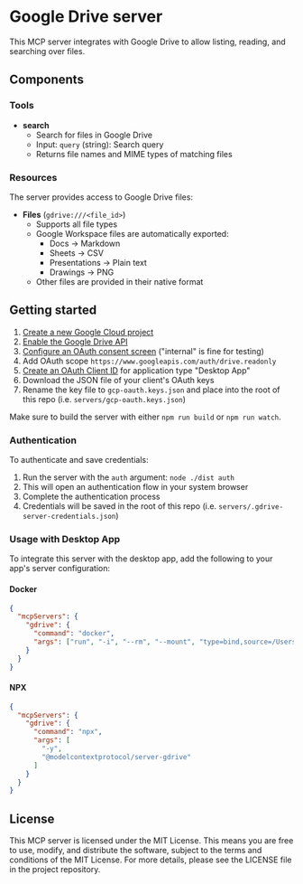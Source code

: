 # Google Drive server

This MCP server integrates with Google Drive to allow listing, reading, and searching over files.

## Components

### Tools

- **search**
  - Search for files in Google Drive
  - Input: `query` (string): Search query
  - Returns file names and MIME types of matching files

### Resources

The server provides access to Google Drive files:

- **Files** (`gdrive:///<file_id>`)
  - Supports all file types
  - Google Workspace files are automatically exported:
    - Docs → Markdown
    - Sheets → CSV
    - Presentations → Plain text
    - Drawings → PNG
  - Other files are provided in their native format

## Getting started

1. [Create a new Google Cloud project](https://console.cloud.google.com/projectcreate)
2. [Enable the Google Drive API](https://console.cloud.google.com/workspace-api/products)
3. [Configure an OAuth consent screen](https://console.cloud.google.com/apis/credentials/consent) ("internal" is fine for testing)
4. Add OAuth scope `https://www.googleapis.com/auth/drive.readonly`
5. [Create an OAuth Client ID](https://console.cloud.google.com/apis/credentials/oauthclient) for application type "Desktop App"
6. Download the JSON file of your client's OAuth keys
7. Rename the key file to `gcp-oauth.keys.json` and place into the root of this repo (i.e. `servers/gcp-oauth.keys.json`)

Make sure to build the server with either `npm run build` or `npm run watch`.

### Authentication

To authenticate and save credentials:

1. Run the server with the `auth` argument: `node ./dist auth`
2. This will open an authentication flow in your system browser
3. Complete the authentication process
4. Credentials will be saved in the root of this repo (i.e. `servers/.gdrive-server-credentials.json`)

### Usage with Desktop App

To integrate this server with the desktop app, add the following to your app's server configuration:

#### Docker

```json
{
  "mcpServers": {
    "gdrive": {
      "command": "docker",
      "args": ["run", "-i", "--rm", "--mount", "type=bind,source=/Users/colinmcneil/Desktop/gcp-oauth.keys.json,target=/gcp-oauth.keys.json", "-v", "mcp-gdrive:/gdrive-server", "-e", "GDRIVE_OAUTH_PATH=/gcp-oauth.keys.json", "-e", "GDRIVE_CREDENTIALS_PATH=/gdrive-server/credentials.json", "mcp/gdrive"]
    }
  }
}
```

#### NPX

```json
{
  "mcpServers": {
    "gdrive": {
      "command": "npx",
      "args": [
        "-y",
        "@modelcontextprotocol/server-gdrive"
      ]
    }
  }
}
```

## License

This MCP server is licensed under the MIT License. This means you are free to use, modify, and distribute the software, subject to the terms and conditions of the MIT License. For more details, please see the LICENSE file in the project repository.
